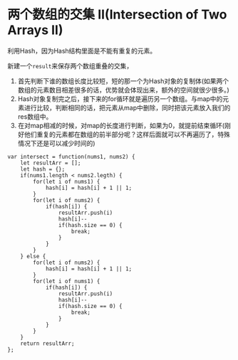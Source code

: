 # 两个数组的交集 II(Intersection of Two Arrays II)

利用Hash，因为Hash结构里面是不能有重复的元素。

新建一个`result`来保存两个数组重叠的交集，

  1. 首先判断下谁的数组长度比较短，短的那一个为Hash对象的复制体(如果两个数组的元素数目相差很多的话，优势就会体现出来，额外的空间就很少很多。)
  2. Hash对象复制完之后，接下来的for循环就是遍历另一个数组。与map中的元素进行比较，判断相同的话，把元素从map中删除，同时把该元素放入我们的res数组中。
  3. 在对map相减的时候，对map的长度进行判断，如果为0，就提前结束循环(刚好他们重复的元素都在数组的前半部分呢？这样后面就可以不再遍历了，特殊情况下还是可以减少时间的)

```
var intersect = function(nums1, nums2) {
    let resultArr = [];
    let hash = {};
    if(nums1.length < nums2.legth) {
        for(let i of nums1) {
            hash[i] = hash[i] + 1 || 1;
        }
        for(let i of nums2) {
            if(hash[i]) {
                resultArr.push(i)
                hash[i]--
                if(hash.size == 0) {
                    break;
                }
            }
        }
    } else {
        for(let i of nums2) {
            hash[i] = hash[i] + 1 || 1;
        }
        for(let i of nums1) {
            if(hash[i]) {
                resultArr.push(i)
                hash[i]--
                if(hash.size == 0) {
                    break;
                }
            }
        }
    }
    return resultArr;
};
```
